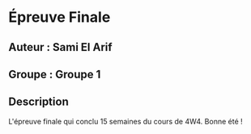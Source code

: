 # Épreuve Finale #
## Auteur : Sami El Arif ##
## Groupe : Groupe 1 ## 
## Description ##

L'épreuve finale qui conclu 15 semaines du cours de 4W4. Bonne été !

